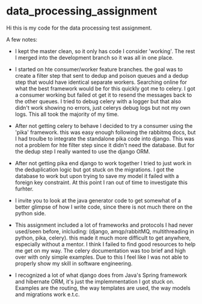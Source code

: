 # data_processing_assignment

Hi this is my code for the data processing test assignment. 

A few notes:

* I kept the master clean, so it only has code I consider 'working'.
The rest I merged into the development branch so it was all in one place.

* I started on hte consumer/worker feature branches. the goal was to create a filter step that sent to dedup and poison queues and a dedup step that would have identical separate workers. Searching online for what the best framework would be for this quickly got me to celery. I got a consumer working but failed ot get it to resend the messages back to the other queues. I tried to debug celery with a logger but that also didn't work showing no errors, just celerys debug logs but not my own logs. This all took the majority of my time. 

* After not getting celery to behave I decided to try a consumer using the 'pika' framework. this was easy enough following the rabbitmq docs, but I had troulbe to integrate the standalone pika code into django. This was not a problem for hte filter step since it didn't need the database. But for the dedup step I really wanted to use the django ORM.

* After not getting pika end django to work together I tried to just work in the deduplication logic but got stuck on the migrations. I got the database to work but upon trying to save my model it failed with a foreign key constraint. At this point I ran out of time to investigate this furhter.

* I invite you to look at the java generator code to get somewhat of a better glimpse of how I write code, since there is not much there on the python side.

* This assignment included a lot of frameworks and protocols I had never used/seen before, inlcluding: (django, amqp/rabbitMQ, multithreading in python, pika, celery). this made it much more difficult to get anywhere, especially without a mentor. I think I failed to find good resources to help me get on my way. The celery documentation was too brief and high over with only simple examples. Due to this I feel like I was not able to properly show my skill in software engineering.

* I recognized a lot of what django does from Java's Spring framework and hibernate ORM, it's just the implemmentation I got stuck on. Examples are the routing, the way templates are used, the way models and migrations work e.t.c.
